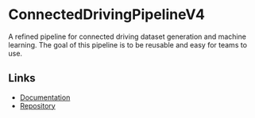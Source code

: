 # ConnectedDrivingPipelineV4
A refined pipeline for connected driving dataset generation and machine learning. The goal of this pipeline is to be reusable and easy for teams to use.

## Links
- [Documentation](http://aaron777collins.github.io/ConnectedDrivingPipelineV4)
- [Repository](https://github.com/aaron777collins/ConnectedDrivingPipelineV4)
